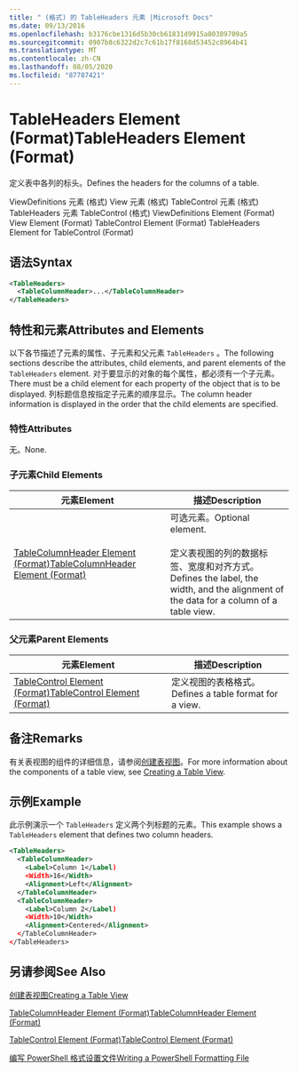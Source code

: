 ```yaml
---
title: " (格式) 的 TableHeaders 元素 |Microsoft Docs"
ms.date: 09/13/2016
ms.openlocfilehash: b3176cbe1316d5b30cb61831d9915a80389709a5
ms.sourcegitcommit: 0907b8c6322d2c7c61b17f8168d53452c8964b41
ms.translationtype: MT
ms.contentlocale: zh-CN
ms.lasthandoff: 08/05/2020
ms.locfileid: "87787421"
---
```

# <a name="tableheaders-element-format"></a><span data-ttu-id="16146-102">TableHeaders Element (Format)</span><span class="sxs-lookup"><span data-stu-id="16146-102">TableHeaders Element (Format)</span></span>

<span data-ttu-id="16146-103">定义表中各列的标头。</span><span class="sxs-lookup"><span data-stu-id="16146-103">Defines the headers for the columns of a table.</span></span>

<span data-ttu-id="16146-104">ViewDefinitions 元素 (格式) View 元素 (格式) TableControl 元素 (格式) TableHeaders 元素 TableControl (格式) </span><span class="sxs-lookup"><span data-stu-id="16146-104">ViewDefinitions Element (Format) View Element (Format) TableControl Element (Format) TableHeaders Element for TableControl (Format)</span></span>

## <a name="syntax"></a><span data-ttu-id="16146-105">语法</span><span class="sxs-lookup"><span data-stu-id="16146-105">Syntax</span></span>

```xml
<TableHeaders>
  <TableColumnHeader>...</TableColumnHeader>
</TableHeaders>

```

## <a name="attributes-and-elements"></a><span data-ttu-id="16146-106">特性和元素</span><span class="sxs-lookup"><span data-stu-id="16146-106">Attributes and Elements</span></span>

<span data-ttu-id="16146-107">以下各节描述了元素的属性、子元素和父元素 `TableHeaders` 。</span><span class="sxs-lookup"><span data-stu-id="16146-107">The following sections describe the attributes, child elements, and parent elements of the `TableHeaders` element.</span></span> <span data-ttu-id="16146-108">对于要显示的对象的每个属性，都必须有一个子元素。</span><span class="sxs-lookup"><span data-stu-id="16146-108">There must be a child element for each property of the object that is to be displayed.</span></span> <span data-ttu-id="16146-109">列标题信息按指定子元素的顺序显示。</span><span class="sxs-lookup"><span data-stu-id="16146-109">The column header information is displayed in the order that the child elements are specified.</span></span>

### <a name="attributes"></a><span data-ttu-id="16146-110">特性</span><span class="sxs-lookup"><span data-stu-id="16146-110">Attributes</span></span>

<span data-ttu-id="16146-111">无。</span><span class="sxs-lookup"><span data-stu-id="16146-111">None.</span></span>

### <a name="child-elements"></a><span data-ttu-id="16146-112">子元素</span><span class="sxs-lookup"><span data-stu-id="16146-112">Child Elements</span></span>

|<span data-ttu-id="16146-113">元素</span><span class="sxs-lookup"><span data-stu-id="16146-113">Element</span></span>|<span data-ttu-id="16146-114">描述</span><span class="sxs-lookup"><span data-stu-id="16146-114">Description</span></span>|
|-------------|-----------------|
|[<span data-ttu-id="16146-115">TableColumnHeader Element (Format)</span><span class="sxs-lookup"><span data-stu-id="16146-115">TableColumnHeader Element (Format)</span></span>](./tablecolumnheader-element-format.md)|<span data-ttu-id="16146-116">可选元素。</span><span class="sxs-lookup"><span data-stu-id="16146-116">Optional element.</span></span><br /><br /> <span data-ttu-id="16146-117">定义表视图的列的数据标签、宽度和对齐方式。</span><span class="sxs-lookup"><span data-stu-id="16146-117">Defines the label, the width, and the alignment of the data for a column of a table view.</span></span>|

### <a name="parent-elements"></a><span data-ttu-id="16146-118">父元素</span><span class="sxs-lookup"><span data-stu-id="16146-118">Parent Elements</span></span>

|<span data-ttu-id="16146-119">元素</span><span class="sxs-lookup"><span data-stu-id="16146-119">Element</span></span>|<span data-ttu-id="16146-120">描述</span><span class="sxs-lookup"><span data-stu-id="16146-120">Description</span></span>|
|-------------|-----------------|
|[<span data-ttu-id="16146-121">TableControl Element (Format)</span><span class="sxs-lookup"><span data-stu-id="16146-121">TableControl Element (Format)</span></span>](./tablecontrol-element-format.md)|<span data-ttu-id="16146-122">定义视图的表格格式。</span><span class="sxs-lookup"><span data-stu-id="16146-122">Defines a table format for a view.</span></span>|

## <a name="remarks"></a><span data-ttu-id="16146-123">备注</span><span class="sxs-lookup"><span data-stu-id="16146-123">Remarks</span></span>

<span data-ttu-id="16146-124">有关表视图的组件的详细信息，请参阅[创建表视图](./creating-a-table-view.md)。</span><span class="sxs-lookup"><span data-stu-id="16146-124">For more information about the components of a table view, see [Creating a Table View](./creating-a-table-view.md).</span></span>

## <a name="example"></a><span data-ttu-id="16146-125">示例</span><span class="sxs-lookup"><span data-stu-id="16146-125">Example</span></span>

<span data-ttu-id="16146-126">此示例演示一个 `TableHeaders` 定义两个列标题的元素。</span><span class="sxs-lookup"><span data-stu-id="16146-126">This example shows a `TableHeaders` element that defines two column headers.</span></span>

```xml
<TableHeaders>
  <TableColumnHeader>
    <Label>Column 1</Label)
    <Width>16</Width>
    <Alignment>Left</Alignment>
  </TableColumnHeader>
  <TableColumnHeader>
    <Label>Column 2</Label)
    <Width>10</Width>
    <Alignment>Centered</Alignment>
  </TableColumnHeader>
</TableHeaders>
```

## <a name="see-also"></a><span data-ttu-id="16146-127">另请参阅</span><span class="sxs-lookup"><span data-stu-id="16146-127">See Also</span></span>

[<span data-ttu-id="16146-128">创建表视图</span><span class="sxs-lookup"><span data-stu-id="16146-128">Creating a Table View</span></span>](./creating-a-table-view.md)

[<span data-ttu-id="16146-129">TableColumnHeader Element (Format)</span><span class="sxs-lookup"><span data-stu-id="16146-129">TableColumnHeader Element (Format)</span></span>](./tablecolumnheader-element-format.md)

[<span data-ttu-id="16146-130">TableControl Element (Format)</span><span class="sxs-lookup"><span data-stu-id="16146-130">TableControl Element (Format)</span></span>](./tablecontrol-element-format.md)

[<span data-ttu-id="16146-131">编写 PowerShell 格式设置文件</span><span class="sxs-lookup"><span data-stu-id="16146-131">Writing a PowerShell Formatting File</span></span>](./writing-a-powershell-formatting-file.md)
